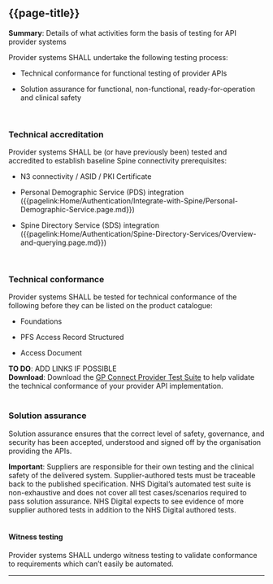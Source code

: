 ## {{page-title}}

<div class="nhsd-a-box nhsd-a-box--bg-light-blue nhsd-!t-margin-bottom-6 nhsd-t-body">
<b>Summary</b>: Details of what activities form the basis of testing for API provider systems
</div>

Provider systems SHALL undertake the following testing process:

- Technical conformance for functional testing of provider APIs

- Solution assurance for functional, non-functional, ready-for-operation and clinical safety

</br>

### Technical accreditation

Provider systems SHALL be (or have previously been) tested and accredited to establish baseline Spine connectivity prerequisites:

- N3 connectivity / ASID / PKI Certificate

- Personal Demographic Service (PDS) integration ({{pagelink:Home/Authentication/Integrate-with-Spine/Personal-Demographic-Service.page.md}})

- Spine Directory Service (SDS) integration ({{pagelink:Home/Authentication/Spine-Directory-Services/Overview-and-querying.page.md}})

</br>

### Technical conformance

Provider systems SHALL be tested for technical conformance of the following before they can be listed on the product catalogue:

- Foundations

- PFS Access Record Structured

- Access Document

<div class="nhsd-a-box nhsd-a-box--bg-red nhsd-!t-margin-bottom-6 nhsd-t-body">
<b>TO DO</b>: ADD LINKS IF POSSIBLE
</div>

<div class="nhsd-a-box nhsd-a-box--bg-light-blue nhsd-!t-margin-bottom-6 nhsd-t-body">
<b>Download</b>: Download the <a href="https://github.com/nhsconnect/gpconnect-provider-testing"> GP Connect Provider Test Suite</a> to help validate the technical conformance of your provider API implementation.
</div>

</br>

### Solution assurance

Solution assurance ensures that the correct level of safety, governance, and security has been accepted, understood and signed off by the organisation providing the APIs.

<div class="nhsd-a-box nhsd-a-box--bg-light-yellow nhsd-!t-margin-bottom-6 nhsd-t-body">
<b>Important</b>: Suppliers are responsible for their own testing and the clinical safety of the delivered system. Supplier-authored tests must be traceable back to the published specification. NHS Digital’s automated test suite is non-exhaustive and does not cover all test cases/scenarios required to pass solution assurance. NHS Digital expects to see evidence of more supplier authored tests in addition to the NHS Digital authored tests.
</div>

</br>

#### Witness testing
Provider systems SHALL undergo witness testing to validate conformance to requirements which can’t easily be automated.

---

</br>